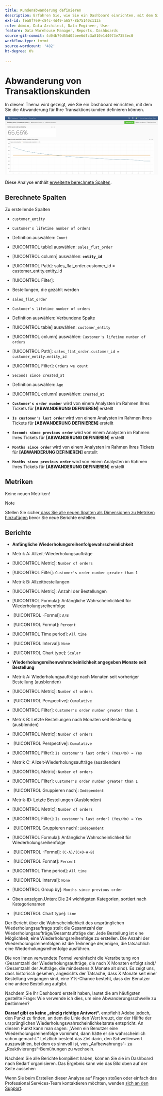 ```yaml
---
title: Kundenabwanderung definieren
description: Erfahren Sie, wie Sie ein Dashboard einrichten, mit dem Sie Abwanderung für Ihre Transaktionskunden definieren können.
exl-id: fea8f7e9-c84c-4d49-a657-8b75140c113a
role: Admin, Data Architect, Data Engineer, User
feature: Data Warehouse Manager, Reports, Dashboards
source-git-commit: 4d04b79d55d02bee6dfc3a810e144073e7353ec0
workflow-type: tm+mt
source-wordcount: '482'
ht-degree: 0%

---
```


# Abwanderung von Transaktionskunden

In diesem Thema wird gezeigt, wie Sie ein Dashboard einrichten, mit dem Sie die Abwanderung für Ihre Transaktionskunden definieren können.

![Dashboard „Kundenabwanderung“ mit Metriken zur Abwanderungsrate und Kundenbindung](../../assets/churn-deashboard.png)

Diese Analyse enthält [erweiterte berechnete Spalten](../data-warehouse-mgr/adv-calc-columns.md).

## Berechnete Spalten

Zu erstellende Spalten

* `customer_entity`
* `Customer's lifetime number of orders`
* Definition auswählen: `Count`
* [!UICONTROL table] auswählen: `sales_flat_order`
* [!UICONTROL column] auswählen: **`entity_id`**
* [!UICONTROL Path]: sales_flat_order.customer_id = customer_entity.entity_id
* [!UICONTROL Filter]:
* Bestellungen, die gezählt werden

* `sales_flat_order`
* `Customer's lifetime number of orders`
* Definition auswählen: Verbundene Spalte
* [!UICONTROL table] auswählen: `customer_entity`
* [!UICONTROL column] auswählen: `Customer's lifetime number of orders`
* [!UICONTROL Path]: `sales_flat_order.customer_id = customer_entity.entity_id`
* [!UICONTROL Filter]: `Orders we count`

* `Seconds since created_at`
* Definition auswählen: `Age`
* [!UICONTROL column] auswählen: `created_at`

* **`Customer's order number`** wird von einem Analysten im Rahmen Ihres Tickets für **[ABWANDERUNG DEFINIEREN]** erstellt
* **`Is customer's last order`** wird von einem Analysten im Rahmen Ihres Tickets für **[ABWANDERUNG DEFINIEREN]** erstellt
* **`Seconds since previous order`** wird von einem Analysten im Rahmen Ihres Tickets für **[ABWANDERUNG DEFINIEREN]** erstellt
* **`Months since order`** wird von einem Analysten im Rahmen Ihres Tickets für **[ABWANDERUNG DEFINIEREN]** erstellt
* **`Months since previous order`** wird von einem Analysten im Rahmen Ihres Tickets für **[ABWANDERUNG DEFINIEREN]** erstellt

## Metriken

Keine neuen Metriken!

>[!NOTE]
>
>Stellen Sie sicher[&#x200B; dass Sie alle neuen Spalten als Dimensionen zu Metriken hinzufügen](../data-warehouse-mgr/manage-data-dimensions-metrics.md) bevor Sie neue Berichte erstellen.

## Berichte

* **Anfängliche Wiederholungsreihenfolgewahrscheinlichkeit**
* Metrik A: Allzeit-Wiederholungsaufträge
* [!UICONTROL Metric]: `Number of orders`
* [!UICONTROL Filter]: `Customer's order number greater than 1`

* Metrik B: Allzeitbestellungen
* [!UICONTROL Metric]: Anzahl der Bestellungen

* [!UICONTROL Formula]: Anfängliche Wahrscheinlichkeit für Wiederholungsreihenfolge
* &#x200B;
  [!UICONTROL -Formel]: `A/B`
* &#x200B;
  [!UICONTROL Format]: `Percent`

* [!UICONTROL Time period]: `All time`
* &#x200B;
  [!UICONTROL Interval]: `None`
* &#x200B;
  [!UICONTROL Chart type]: `Scalar`

* **Wiederholungsreihenwahrscheinlichkeit angegeben Monate seit Bestellung**
* Metrik A: Wiederholungsaufträge nach Monaten seit vorheriger Bestellung (ausblenden)
* [!UICONTROL Metric]: `Number of orders`
* &#x200B;
  [!UICONTROL Perspective]: `Cumulative`
* [!UICONTROL Filter]: `Customer's order number greater than 1`

* Metrik B: Letzte Bestellungen nach Monaten seit Bestellung (ausblenden)
* [!UICONTROL Metric]: `Number of orders`
* &#x200B;
  [!UICONTROL Perspective]: `Cumulative`
* [!UICONTROL Filter]: `Is customer's last order? (Yes/No) = Yes`

* Metrik C: Allzeit-Wiederholungsaufträge (ausblenden)
* [!UICONTROL Metric]: `Number of orders`
* [!UICONTROL Filter]: `Customer's order number greater than 1`

* &#x200B;
  [!UICONTROL Gruppieren nach]: `Independent`

* Metrik-ID: Letzte Bestellungen (Ausblenden)
* [!UICONTROL Metric]: `Number of orders`
* [!UICONTROL Filter]: `Is customer's last order? (Yes/No) = Yes`

* &#x200B;
  [!UICONTROL Gruppieren nach]: `Independent`

* [!UICONTROL Formula]: Anfängliche Wahrscheinlichkeit für Wiederholungsreihenfolge
* &#x200B;
  [!UICONTROL -Formel]: `(C-A)/(C+D-A-B)`
* &#x200B;
  [!UICONTROL Format]: `Percent`

* [!UICONTROL Time period]: `All time`
* &#x200B;
  [!UICONTROL Interval]: `None`
* [!UICONTROL Group by]: `Months since previous order`
* Oben anzeigen.Unten: Die 24 wichtigsten Kategorien, sortiert nach Kategorienamen

* &#x200B;
  [!UICONTROL Chart type]: `Line`

Der Bericht über die Wahrscheinlichkeit des ursprünglichen Wiederholungsauftrags stellt die Gesamtzahl der Wiederholungsaufträge/Gesamtaufträge dar. Jede Bestellung ist eine Möglichkeit, eine Wiederholungsreihenfolge zu erstellen. Die Anzahl der Wiederholungsreihenfolgen ist die Teilmenge derjenigen, die tatsächlich eine Wiederholungsreihenfolge ausführen.

Die von Ihnen verwendete Formel vereinfacht die Verarbeitung von (Gesamtzahl der Wiederholungsaufträge, die nach X Monaten erfolgt sind)/ (Gesamtzahl der Aufträge, die mindestens X Monate alt sind). Es zeigt uns, dass historisch gesehen, angesichts der Tatsache, dass X Monate seit einer Bestellung vergangen sind, eine Y%-Chance besteht, dass der Benutzer eine andere Bestellung aufgibt.

Nachdem Sie Ihr Dashboard erstellt haben, lautet die am häufigsten gestellte Frage: Wie verwende ich dies, um eine Abwanderungsschwelle zu bestimmen?

**Darauf gibt es keine „einzig richtige Antwort“.** empfiehlt Adobe jedoch, den Punkt zu finden, an dem die Linie den Wert kreuzt, der der Hälfte der ursprünglichen Wiederholungswahrscheinlichkeitsrate entspricht. An diesem Punkt kann man sagen: „Wenn ein Benutzer eine Wiederholungsreihenfolge vornimmt, dann hätte er sie wahrscheinlich schon gemacht.“ Letztlich besteht das Ziel darin, den Schwellenwert auszuwählen, bei dem es sinnvoll ist, von „Aufbewahrungs“- zu „Reaktivierungs“-Bemühungen zu wechseln.

Nachdem Sie alle Berichte kompiliert haben, können Sie sie im Dashboard nach Bedarf organisieren. Das Ergebnis kann wie das Bild oben auf der Seite aussehen

Wenn Sie beim Erstellen dieser Analyse auf Fragen stoßen oder einfach das Professional Services-Team kontaktieren möchten, wenden [&#x200B; sich an den Support](https://experienceleague.adobe.com/docs/commerce-knowledge-base/kb/troubleshooting/miscellaneous/mbi-service-policies.html).
